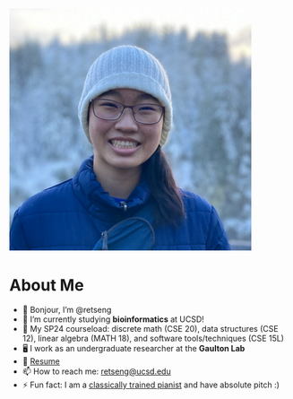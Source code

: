 
![Image](profile.png)	
---
# About Me
- 👋 Bonjour, I’m @retseng
- 👀 I’m currently studying **bioinformatics** at UCSD!
- 🌱 My SP24 courseload: discrete math (CSE 20), data structures (CSE 12), linear algebra (MATH 18), and software tools/techniques (CSE 15L)
- 🖥️ I work as an undergraduate researcher at the **Gaulton Lab**
- 📄 [Resume](https://docs.google.com/document/d/1V0PAKaVaRMP4gQMHZ_BABEwv_trCW4lqmNnH7qtwIFE/edit?usp=sharing)
- 📫 How to reach me: retseng@ucsd.edu
- ⚡ Fun fact: I am a [classically trained pianist](https://www.youtube.com/watch?v=JFrJAjz57l8&list=PLQiV0dKfYhz8Xv3nAGd2K3eEpDjA7MBmO) and have absolute pitch :)
